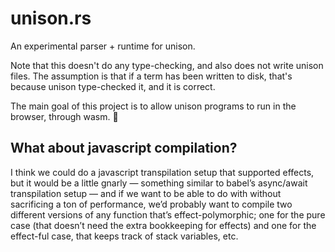 # unison.rs

An experimental parser + runtime for unison.

Note that this doesn't do any type-checking, and also does not write unison files.
The assumption is that if a term has been written to disk, that's because unison type-checked it, and it is correct.

The main goal of this project is to allow unison programs to run in the browser, through wasm. 🤞


## What about javascript compilation?

I think we could do a javascript transpilation setup that supported effects, but it would be a little gnarly — something similar to babel’s async/await transpilation setup — and if we want to be able to do with without sacrificing a ton of performance, we’d probably want to compile two different versions of any function that’s effect-polymorphic; one for the pure case (that doesn’t need the extra bookkeeping for effects) and one for the effect-ful case, that keeps track of stack variables, etc.